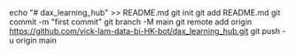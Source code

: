 echo "# dax_learning_hub" >> README.md
git init
git add README.md
git commit -m "first commit"
git branch -M main
git remote add origin https://github.com/vick-lam-data-bi-HK-bot/dax_learning_hub.git
git push -u origin main

